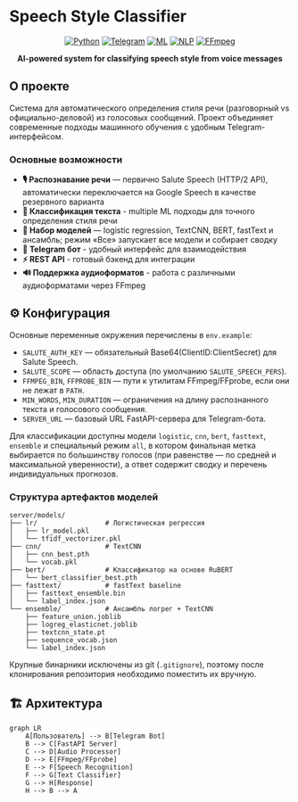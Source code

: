 # Speech Style Classifier

<div align="center">

[![Python](https://img.shields.io/badge/Python-3.8%2B-blue?logo=python)](https://www.python.org/)
[![Telegram](https://img.shields.io/badge/Telegram-Bot-blue?logo=telegram)](https://telegram.org/)
[![ML](https://img.shields.io/badge/Machine-Learning-orange)](https://scikit-learn.org/)
[![NLP](https://img.shields.io/badge/NLP-Transformers-yellow)](https://huggingface.co/)
[![FFmpeg](https://img.shields.io/badge/FFmpeg-Audio%20Processing-green)](https://ffmpeg.org/)

**AI-powered system for classifying speech style from voice messages**

</div>

## О проекте

Система для автоматического определения стиля речи (разговорный vs официально-деловой) из голосовых сообщений. Проект объединяет современные подходы машинного обучения с удобным Telegram-интерфейсом.

### Основные возможности

- **🎙️ Распознавание речи** — первично Salute Speech (HTTP/2 API), автоматически переключается на Google Speech в качестве резервного варианта
- **🤖 Классификация текста** - multiple ML подходы для точного определения стиля речи
- **🧠 Набор моделей** — logistic regression, TextCNN, BERT, fastText и ансамбль; режим «Все» запускает все модели и собирает сводку
- **📱 Telegram бот** - удобный интерфейс для взаимодействия
- **⚡ REST API** - готовый бэкенд для интеграции
- **🔊 Поддержка аудиоформатов** - работа с различными аудиоформатами через FFmpeg

## ⚙️ Конфигурация

Основные переменные окружения перечислены в `env.example`:

- `SALUTE_AUTH_KEY` — обязательный Base64(ClientID:ClientSecret) для Salute Speech.
- `SALUTE_SCOPE` — область доступа (по умолчанию `SALUTE_SPEECH_PERS`).
- `FFMPEG_BIN`, `FFPROBE_BIN` — пути к утилитам FFmpeg/FFprobe, если они не лежат в `PATH`.
- `MIN_WORDS`, `MIN_DURATION` — ограничения на длину распознанного текста и голосового сообщения.
- `SERVER_URL` — базовый URL FastAPI-сервера для Telegram-бота.

Для классификации доступны модели `logistic`, `cnn`, `bert`, `fasttext`, `ensemble` и специальный режим `all`, в котором финальная метка выбирается по большинству голосов (при равенстве — по средней и максимальной уверенности), а ответ содержит сводку и перечень индивидуальных прогнозов.

### Структура артефактов моделей

```
server/models/
├── lr/                 # Логистическая регрессия
│   ├── lr_model.pkl
│   └── tfidf_vectorizer.pkl
├── cnn/                # TextCNN
│   ├── cnn_best.pth
│   └── vocab.pkl
├── bert/               # Классификатор на основе RuBERT
│   └── bert_classifier_best.pth
├── fasttext/           # fastText baseline
│   ├── fasttext_ensemble.bin
│   └── label_index.json
└── ensemble/           # Ансамбль логрег + TextCNN
    ├── feature_union.joblib
    ├── logreg_elasticnet.joblib
    ├── textcnn_state.pt
    ├── sequence_vocab.json
    └── label_index.json
```

Крупные бинарники исключены из git (`.gitignore`), поэтому после клонирования репозитория необходимо поместить их вручную.

## 🏗️ Архитектура

```mermaid
graph LR
    A[Пользователь] --> B[Telegram Bot]
    B --> C[FastAPI Server]
    C --> D[Audio Processor]
    D --> E[FFmpeg/FFprobe]
    E --> F[Speech Recognition]
    F --> G[Text Classifier]
    G --> H[Response]
    H --> B --> A
